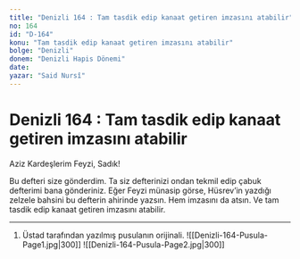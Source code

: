 ```yaml
---
title: "Denizli 164 : Tam tasdik edip kanaat getiren imzasını atabilir"
no: 164
id: "D-164"
konu: "Tam tasdik edip kanaat getiren imzasını atabilir"
bolge: "Denizli"
donem: "Denizli Hapis Dönemi"
date: 
yazar: "Said Nursî"
---
```


# Denizli 164 : Tam tasdik edip kanaat getiren imzasını atabilir

Aziz Kardeşlerim Feyzi, Sadık!

Bu defteri size gönderdim. Ta siz defterinizi ondan tekmil edip çabuk defterimi bana gönderiniz. Eğer Feyzi münasip görse, Hüsrev’in yazdığı zelzele bahsini bu defterin ahirinde yazsın. Hem imzasını da atsın. Ve tam tasdik edip kanaat getiren imzasını atabilir.

***

1. Üstad tarafından yazılmış pusulanın orijinali.
![[Denizli-164-Pusula-Page1.jpg|300]]
![[Denizli-164-Pusula-Page2.jpg|300]]

